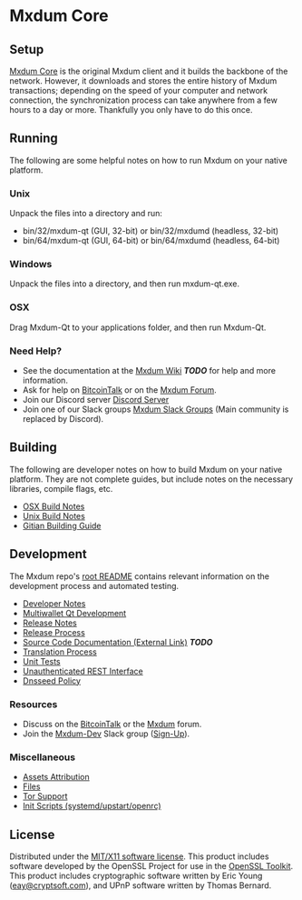 Mxdum Core
=====================

Setup
---------------------
[Mxdum Core](http://mxdum.org/wallet) is the original Mxdum client and it builds the backbone of the network. However, it downloads and stores the entire history of Mxdum transactions; depending on the speed of your computer and network connection, the synchronization process can take anywhere from a few hours to a day or more. Thankfully you only have to do this once.

Running
---------------------
The following are some helpful notes on how to run Mxdum on your native platform.

### Unix

Unpack the files into a directory and run:

- bin/32/mxdum-qt (GUI, 32-bit) or bin/32/mxdumd (headless, 32-bit)
- bin/64/mxdum-qt (GUI, 64-bit) or bin/64/mxdumd (headless, 64-bit)

### Windows

Unpack the files into a directory, and then run mxdum-qt.exe.

### OSX

Drag Mxdum-Qt to your applications folder, and then run Mxdum-Qt.

### Need Help?

* See the documentation at the [Mxdum Wiki](https://en.bitcoin.it/wiki/Main_Page) ***TODO***
for help and more information.
* Ask for help on [BitcoinTalk](https://bitcointalk.org/index.php?topic=1262920.0) or on the [Mxdum Forum](http://forum.mxdum.org/).
* Join our Discord server [Discord Server](https://discord.mxdum.org)
* Join one of our Slack groups [Mxdum Slack Groups](https://mxdum.org/slack-logins/) (Main community is replaced by Discord).

Building
---------------------
The following are developer notes on how to build Mxdum on your native platform. They are not complete guides, but include notes on the necessary libraries, compile flags, etc.

- [OSX Build Notes](build-osx.md)
- [Unix Build Notes](build-unix.md)
- [Gitian Building Guide](gitian-building.md)

Development
---------------------
The Mxdum repo's [root README](https://github.com/Mxdum-Project/Mxdum/blob/master/README.md) contains relevant information on the development process and automated testing.

- [Developer Notes](developer-notes.md)
- [Multiwallet Qt Development](multiwallet-qt.md)
- [Release Notes](release-notes.md)
- [Release Process](release-process.md)
- [Source Code Documentation (External Link)](https://dev.visucore.com/bitcoin/doxygen/) ***TODO***
- [Translation Process](translation_process.md)
- [Unit Tests](unit-tests.md)
- [Unauthenticated REST Interface](REST-interface.md)
- [Dnsseed Policy](dnsseed-policy.md)

### Resources

* Discuss on the [BitcoinTalk](https://bitcointalk.org/index.php?topic=1262920.0) or the [Mxdum](http://forum.mxdum.org/) forum.
* Join the [Mxdum-Dev](https://mxdum-dev.slack.com/) Slack group ([Sign-Up](https://mxdum-dev.herokuapp.com/)).

### Miscellaneous
- [Assets Attribution](assets-attribution.md)
- [Files](files.md)
- [Tor Support](tor.md)
- [Init Scripts (systemd/upstart/openrc)](init.md)

License
---------------------
Distributed under the [MIT/X11 software license](http://www.opensource.org/licenses/mit-license.php).
This product includes software developed by the OpenSSL Project for use in the [OpenSSL Toolkit](https://www.openssl.org/). This product includes
cryptographic software written by Eric Young ([eay@cryptsoft.com](mailto:eay@cryptsoft.com)), and UPnP software written by Thomas Bernard.
